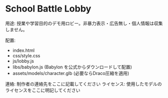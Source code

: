 # School Battle Lobby

用途: 授業や学習目的のデモ用ロビー。非暴力表示・広告無し・個人情報は収集しません。

配置:
- index.html
- css/style.css
- js/lobby.js
- libs/babylon.js (Babylon を公式からダウンロードして配置)
- assets/models/character.glb (必要ならDraco圧縮を適用)

連絡: 制作者の連絡先をここに記載してください
ライセンス: 使用したモデルのライセンスをここに明記してください
